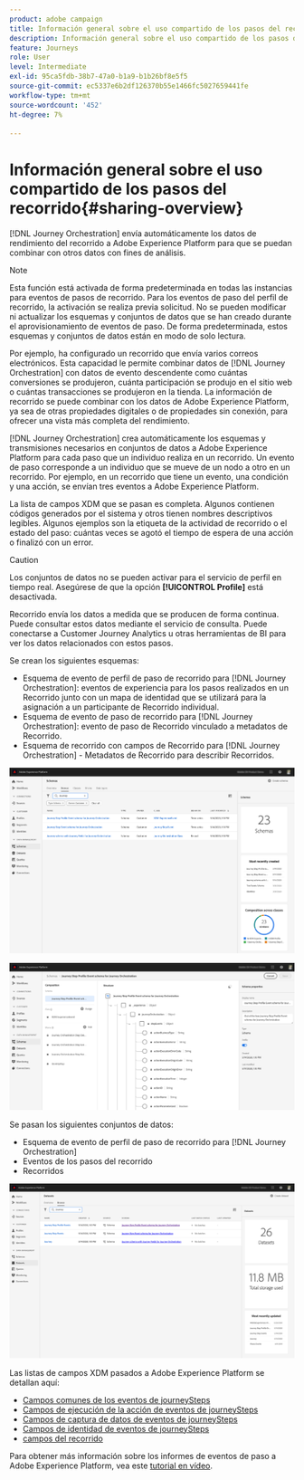 ```yaml
---
product: adobe campaign
title: Información general sobre el uso compartido de los pasos del recorrido
description: Información general sobre el uso compartido de los pasos del recorrido
feature: Journeys
role: User
level: Intermediate
exl-id: 95ca5fdb-38b7-47a0-b1a9-b1b26bf8e5f5
source-git-commit: ec5337e6b2df126370b55e1466fc5027659441fe
workflow-type: tm+mt
source-wordcount: '452'
ht-degree: 7%

---
```


# Información general sobre el uso compartido de los pasos del recorrido{#sharing-overview}

[!DNL Journey Orchestration] envía automáticamente los datos de rendimiento del recorrido a Adobe Experience Platform para que se puedan combinar con otros datos con fines de análisis.

>[!NOTE]
>
>Esta función está activada de forma predeterminada en todas las instancias para eventos de pasos de recorrido. Para los eventos de paso del perfil de recorrido, la activación se realiza previa solicitud. No se pueden modificar ni actualizar los esquemas y conjuntos de datos que se han creado durante el aprovisionamiento de eventos de paso. De forma predeterminada, estos esquemas y conjuntos de datos están en modo de solo lectura.

Por ejemplo, ha configurado un recorrido que envía varios correos electrónicos. Esta capacidad le permite combinar datos de [!DNL Journey Orchestration] con datos de evento descendente como cuántas conversiones se produjeron, cuánta participación se produjo en el sitio web o cuántas transacciones se produjeron en la tienda. La información de recorrido se puede combinar con los datos de Adobe Experience Platform, ya sea de otras propiedades digitales o de propiedades sin conexión, para ofrecer una vista más completa del rendimiento.

[!DNL Journey Orchestration] crea automáticamente los esquemas y transmisiones necesarios en conjuntos de datos a Adobe Experience Platform para cada paso que un individuo realiza en un recorrido. Un evento de paso corresponde a un individuo que se mueve de un nodo a otro en un recorrido. Por ejemplo, en un recorrido que tiene un evento, una condición y una acción, se envían tres eventos a Adobe Experience Platform.

La lista de campos XDM que se pasan es completa. Algunos contienen códigos generados por el sistema y otros tienen nombres descriptivos legibles. Algunos ejemplos son la etiqueta de la actividad de recorrido o el estado del paso: cuántas veces se agotó el tiempo de espera de una acción o finalizó con un error.

>[!CAUTION]
>
>Los conjuntos de datos no se pueden activar para el servicio de perfil en tiempo real. Asegúrese de que la opción **[!UICONTROL Profile]** está desactivada.

Recorrido envía los datos a medida que se producen de forma continua. Puede consultar estos datos mediante el servicio de consulta. Puede conectarse a Customer Journey Analytics u otras herramientas de BI para ver los datos relacionados con estos pasos.

Se crean los siguientes esquemas:

* Esquema de evento de perfil de paso de recorrido para [!DNL Journey Orchestration]: eventos de experiencia para los pasos realizados en un Recorrido junto con un mapa de identidad que se utilizará para la asignación a un participante de Recorrido individual.
* Esquema de evento de paso de recorrido para [!DNL Journey Orchestration]: evento de paso de Recorrido vinculado a metadatos de Recorrido.
* Esquema de recorrido con campos de Recorrido para [!DNL Journey Orchestration] - Metadatos de Recorrido para describir Recorridos.

![](../assets/sharing1.png)

![](../assets/sharing2.png)

Se pasan los siguientes conjuntos de datos:

* Esquema de evento de perfil de paso de recorrido para [!DNL Journey Orchestration]
* Eventos de los pasos del recorrido
* Recorridos

![](../assets/sharing3.png)

Las listas de campos XDM pasados a Adobe Experience Platform se detallan aquí:

* [Campos comunes de los eventos de journeySteps](../building-journeys/sharing-common-fields.md)
* [Campos de ejecución de la acción de eventos de journeySteps](../building-journeys/sharing-execution-fields.md)
* [Campos de captura de datos de eventos de journeySteps](../building-journeys/sharing-fetch-fields.md)
* [Campos de identidad de eventos de journeySteps](../building-journeys/sharing-identity-fields.md)
* [campos del recorrido](../building-journeys/sharing-journey-fields.md)

Para obtener más información sobre los informes de eventos de paso a Adobe Experience Platform, vea este [tutorial en vídeo](https://experienceleague.adobe.com/docs/journey-orchestration-learn/tutorials/reporting-step-events-to-adobe-experience-platform.html).
